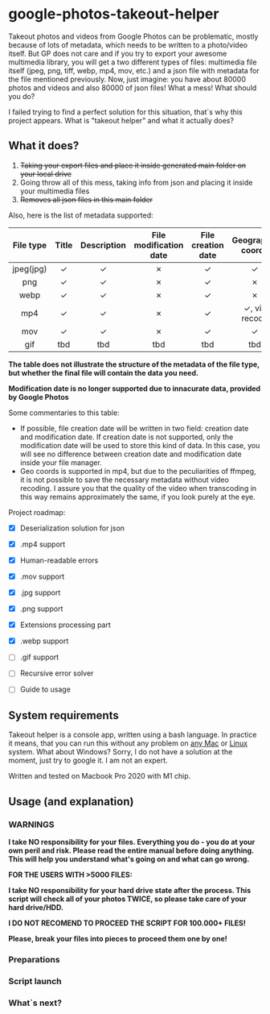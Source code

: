 # google-photos-takeout-helper
Takeout photos and videos from Google Photos can be problematic, mostly because of lots of metadata, which needs to be written to a photo/video itself. But GP does not care and if you try to export your awesome multimedia library, you will get a two different types of files: multimedia file itself (jpeg, png, tiff, webp, mp4, mov, etc.) and a json file with metadata for the file mentioned previously. Now, just imagine: you have about 80000 photos and videos and also 80000 of json files! What a mess! What should you do?

I failed trying to find a perfect solution for this situation, that`s why this project appears. What is "takeout helper" and what it actually does?

What it does?
-------

1. ~~Taking your export files and place it inside generated main folder on your local drive~~
2. Going throw all of this mess, taking info from json and placing it inside your multimedia files
3. ~~Removes all json files in this main folder~~

Also, here is the list of metadata supported:

| File type | Title | Description | File modification date | File creation date  | Geographic coords |
|:-----------:|:-----------:|:-----------:|:-----------:|:-----------:|:-----------:|
| jpeg(jpg)  | &#10003;  | &#10003;  | &#10007;  | &#10003;  | &#10003;  |
| png  | &#10003;  | &#10003;  | &#10007;  | &#10003;  | &#10007;  |
| webp  | &#10003;  | &#10003;  | &#10007;  | &#10003;  | &#10007;  |
| mp4  | &#10003;  | &#10003;  | &#10007;  | &#10003;  | &#10003;, via recode  |
| mov  | &#10003;  | &#10003;  | &#10007;  | &#10003;  | &#10003;  |
| gif  | tbd  | tbd  | tbd  | tbd  | tbd  |


<b>The table does not illustrate the structure of the metadata of the file type, but whether the final file will contain the data you need.</b>

<b>Modification date is no longer supported due to innacurate data, provided by Google Photos</b>


Some commentaries to this table:
- If possible, file creation date will be written in two field: creation date and modification date. If creation date is not supported, only the modification date will be used to store this kind of data. In this case, you will see no difference between creation date and modification date inside your file manager.
- Geo coords is supported in mp4, but due to the peculiarities of ffmpeg, it is not possible to save the necessary metadata without video recoding. I assure you that the quality of the video when transcoding in this way remains approximately the same, if you look purely at the eye.

Project roadmap:
- [x] Deserialization solution for json
- [x] .mp4 support
- [x] Human-readable errors
- [x] .mov support
- [x] .jpg support
- [x] .png support
- [x] Extensions processing part
- [x] .webp support
- [ ] .gif support
- [ ] Recursive error solver
- [ ] Guide to usage



System requirements
-------

Takeout helper is a console app, written using a bash language.
In practice it means, that you can run this without any problem on <u>any Mac</u> or <u>Linux</u> system.
What about Windows? Sorry, I do not have a solution at the moment, just try to google it. I am not an expert.

Written and tested on Macbook Pro 2020 with M1 chip.

Usage (and explanation)
-------
### WARNINGS

<b>I take NO responsibility for your files. Everything you do - you do at your own peril and risk.
Please read the entire manual before doing anything. This will help you understand what's going on and what can go wrong.

FOR THE USERS WITH >5000 FILES:


I take NO responsibility for your hard drive state after the process. This script will check all of your photos TWICE, so
please take care of your hard drive/HDD.

I DO NOT RECOMEND TO PROCEED THE SCRIPT FOR 100.000+ FILES!


Please, break your files into pieces to proceed them one by one!</b>

### Preparations



### Script launch
### What`s next?
